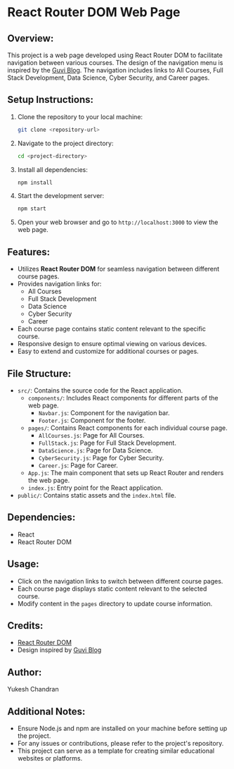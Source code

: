 # React Router DOM Web Page

## Overview:
This project is a web page developed using React Router DOM to facilitate navigation between various courses. The design of the navigation menu is inspired by the [Guvi Blog](https://www.guvi.in/blog/). The navigation includes links to All Courses, Full Stack Development, Data Science, Cyber Security, and Career pages.

## Setup Instructions:
1. Clone the repository to your local machine:
    ```sh
    git clone <repository-url>
    ```
2. Navigate to the project directory:
    ```sh
    cd <project-directory>
    ```
3. Install all dependencies:
    ```sh
    npm install
    ```
4. Start the development server:
    ```sh
    npm start
    ```
5. Open your web browser and go to `http://localhost:3000` to view the web page.

## Features:
- Utilizes **React Router DOM** for seamless navigation between different course pages.
- Provides navigation links for:
  - All Courses
  - Full Stack Development
  - Data Science
  - Cyber Security
  - Career
- Each course page contains static content relevant to the specific course.
- Responsive design to ensure optimal viewing on various devices.
- Easy to extend and customize for additional courses or pages.

## File Structure:
- `src/`: Contains the source code for the React application.
  - `components/`: Includes React components for different parts of the web page.
    - `Navbar.js`: Component for the navigation bar.
    - `Footer.js`: Component for the footer.
  - `pages/`: Contains React components for each individual course page.
    - `AllCourses.js`: Page for All Courses.
    - `FullStack.js`: Page for Full Stack Development.
    - `DataScience.js`: Page for Data Science.
    - `CyberSecurity.js`: Page for Cyber Security.
    - `Career.js`: Page for Career.
  - `App.js`: The main component that sets up React Router and renders the web page.
  - `index.js`: Entry point for the React application.
- `public/`: Contains static assets and the `index.html` file.

## Dependencies:
- React
- React Router DOM

## Usage:
- Click on the navigation links to switch between different course pages.
- Each course page displays static content relevant to the selected course.
- Modify content in the `pages` directory to update course information.

## Credits:
- [React Router DOM](https://reactrouter.com/en/main)
- Design inspired by [Guvi Blog](https://www.guvi.in/blog/)

## Author:
Yukesh Chandran

## Additional Notes:
- Ensure Node.js and npm are installed on your machine before setting up the project.
- For any issues or contributions, please refer to the project's repository.
- This project can serve as a template for creating similar educational websites or platforms.

